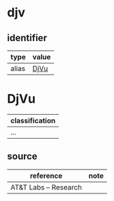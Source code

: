 # djv

## identifier
| type              | value
| ----------------- | -----
| alias             | [DjVu](#djvu)

# DjVu
| classification
| --------------
| ...

## source
| reference | note
| --------- | ----
| AT&T Labs – Research
